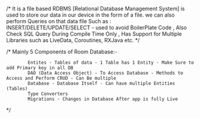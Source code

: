 /*
    It is a file based RDBMS [Relational Database Management System] is used to store our data in our device
    in the form of a file. we can also perform Queries on that data file Such as : INSERT/DELETE/UPDATE/SELECT -
    used to avoid BoilerPlate Code , Also Check SQL Query During Compile Time Only , Has Support for Multiple
    Libraries such as LiveData, Coroutines, RXJava etc.
*/

/*
    Mainly 5 Components of Room Database:-

            Entites - Tables of data - 1 Table has 1 Entity - Make Sure to add Primary key in all DB
            DAO (Data Access Object) - To Access Database - Methods to Access and Perform CRUD - Can Be multiple
            Database - Database Itself - Can have multiple Entities (Tables)
            Type Converters
            Migrations - Changes in Database After app is fully Live
*/